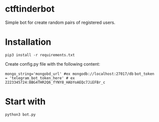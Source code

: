 # ctftinderbot

Simple bot for create random pairs of registered users.

# Installation

`pip3 install -r requirements.txt`

Create config.py file with the following content:

`mongo_string='mongobd_url' #ex mongodb://localhost:27017/db`
`bot_token = 'telegram_bot_token_here' # ex 2223345724:BBG4THR2Q6_fYNY8_HAbYoAEQc7JiEFBr_c`

# Start with 

`python3 bot.py`
